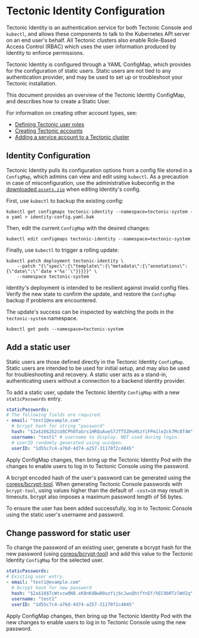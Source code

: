 # Tectonic Identity Configuration

Tectonic Identity is an authentication service for both Tectonic Console and `kubectl`, and allows these components to talk to the Kubernetes API server on an end user's behalf. All Tectonic clusters also enable Role-Based Access Control (RBAC) which uses the user information produced by Identity to enforce permissions.

Tectonic Identity is configured through a YAML ConfigMap, which provides for the configuration of static users. Static users are not tied to any authentication provider, and may be used to set up or troubleshoot your Tectonic installation.

This document provides an overview of the Tectonic Identity ConfigMap, and describes how to create a Static User.

For information on creating other account types, see:
* [Defining Tectonic user roles][creating-roles]
* [Creating Tectonic accounts][creating-accounts]
* [Adding a service account to a Tectonic cluster][creating-service-accounts]

## Identity Configuration

Tectonic Identity pulls its configuration options from a config file stored in a `ConfigMap`, which admins can view and edit using `kubectl`. As a precaution in case of misconfiguration, use the administrative kubeconfig in the [downloaded `assets.zip`][assets-zip] when editing Identity's config.

First, use `kubectl` to backup the existing config:

```
kubectl get configmaps tectonic-identity --namespace=tectonic-system -o yaml > identity-config.yaml.bak
```

Then, edit the current `ConfigMap` with the desired changes:

```
kubectl edit configmaps tectonic-identity --namespace=tectonic-system
```

Finally, use `kubectl` to trigger  a rolling update:

```
kubectl patch deployment tectonic-identity \
    --patch "{\"spec\":{\"template\":{\"metadata\":{\"annotations\":{\"date\":\"`date +'%s'`\"}}}}}" \
    --namespace tectonic-system
```

Identity's deployment is intended to be resilient against invalid config files. Verify the new state to confirm the update, and restore the `ConfigMap` backup if problems are encountered.

The update's success can be inspected by watching the pods in the `tectonic-system` namespace.

```
kubectl get pods --namespace=tectonic-system
```

## Add a static user

Static users are those defined directly in the Tectonic Identity `ConfigMap`. Static users are intended to be used for initial setup, and may also be used for troubleshooting and recovery. A static user acts as a stand-in, authenticating users without a connection to a backend identity provider.

To add a static user, update the Tectonic Identity `ConfigMap` with a new `staticPasswords` entry.

```yaml
staticPasswords:
# The following fields are required.
- email: "test1@example.com"
  # bcrypt hash for string "password"
  hash: "$2a$10$2b2cU8CPhOTaGrs1HRQuAueS7JTT5ZHsHSzYiFPm1leZck7Mc8T4W"
  username: "test1" # username to display. NOT used during login.
  # userID randomly generated using uuidgen.
  userID: "1d55c7c4-a76d-4d74-a257-31170f2c4845"
```
Apply ConfigMap changes, then bring up the Tectonic Identity Pod with the changes to enable users to log in to Tectonic Console using the  password.

A bcrypt encoded hash of the user's password can be generated using the [coreos/bcrypt-tool](https://github.com/coreos/bcrypt-tool/releases/tag/v1.0.0). When generating Tectonic Console passwords with `bcrypt-tool`, using values higher than the default of `-cost=10` may result in timeouts. bcrypt also imposes a maximum password length of 56 bytes.

To ensure the user has been added successfully, log in to Tectonic Console using the static user's username and password.

## Change password for static user

To change the password of an existing user, generate a bcrypt hash for the new password (using [coreos/bcrypt-tool](https://github.com/coreos/bcrypt-tool/releases/tag/v1.0.0)) and add this value to the Tectonic Identity `ConfigMap` for the selected user.

```yaml
staticPasswords:
# Existing user entry.
- email: "test1@example.com"
  # bcrypt hash for new password
  hash: "$2a$10$TcWtvcw0N8.xK8nKdBw80uzYij6cJwuQhtfYnEf/hEC9bRTzlWdIq"
  username: "test1"
  userID: "1d55c7c4-a76d-4d74-a257-31170f2c4845"
```

Apply ConfigMap changes, then bring up the Tectonic Identity Pod with the new changes to enable users to log in to Tectonic Console using the new password.


[assets-zip]: ../admin/assets-zip.md
[k8s-rbac]: http://kubernetes.io/docs/admin/authorization/#rbac-mode
[creating-roles]: creating-roles.md
[creating-accounts]: creating-accounts.md
[creating-service-accounts]: creating-service-accounts.md
